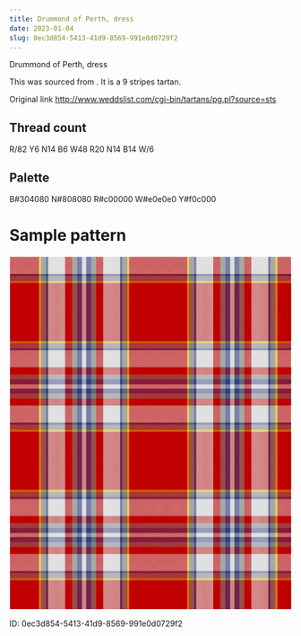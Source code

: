 ```yaml
---
title: Drummond of Perth, dress
date: 2023-01-04
slug: 0ec3d854-5413-41d9-8569-991e0d0729f2
---
```

Drummond of Perth, dress

This was sourced from <no value>.  It is a 9 stripes tartan.

Original link http://www.weddslist.com/cgi-bin/tartans/pg.pl?source=sts

## Thread count
R/82 Y6 N14 B6 W48 R20 N14 B14 W/6

## Palette
B#304080 N#808080 R#c00000 W#e0e0e0 Y#f0c000

# Sample pattern

![Tartan detail](tartan.png "R/82 Y6 N14 B6 W48 R20 N14 B14 W/6 tartan")

ID: 0ec3d854-5413-41d9-8569-991e0d0729f2